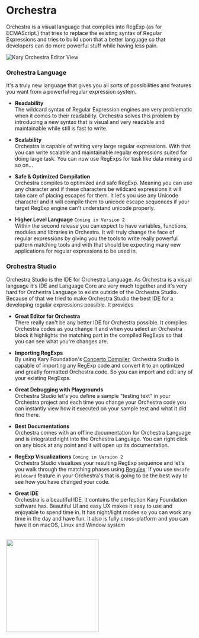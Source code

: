 # Orchestra
Orchestra is a visual language that compiles into RegExp (as for ECMAScript.) that tries to replace the existing syntax of Regular Expressions and tries to build upon that a better language so that developers can do more powerful stuff while having less pain.

![Kary Orchestra Editor View](https://cloud.githubusercontent.com/assets/2157285/18604069/2f72743e-7c8d-11e6-90a0-7aebc5555faf.png)


### Orchestra Language
It's a truly new language that gives you all sorts of possibilities and features you want from a powerful regular expression system.

- __Readability__<br> The wildcard syntax of Regular Expression engines are very problematic when it comes to their readability. Orchestra solves this problem by introducing a new syntax that is visual and very readable and maintainable while still is fast to write.

- __Scalability__<br> Orchestra is capable of writing very large regular expressions. With that you can write scalable and maintainable regular expressions suited for doing large task. You can now use RegExps for task like data mining and so on...

- __Safe & Optimized Compilation__<br> Orchestra compiles to optimized and safe RegExp. Meaning you can use any character and if these characters be wildcard expressions it will take care of placing escapes for them. It let's you use any Unicode character and it will compile them to unicode escape sequences if your target RegExp engine can't understand unicode properly. 

- __Higher Level Language__ `Coming in Version 2`<br> Within the second release you can expect to have variables, functions, modules and libraries in Orchestra. It will truly change the face of regular expressions by giving you the tools to write really powerful pattern matching tools and with that should be expecting many new applications for regular expressions to be used in.

### Orchestra Studio
Orchestra Studio is the IDE for Orchestra Language. As Orchestra is a visual language it's IDE and Language Core are very much together and it's very hard for Orchestra Language to exists outside of the Orchestra Studio. Because of that we tried to make Orchestra Studio the best IDE for a developing regular expressions possible. It provides

- __Great Editor for Orchestra__<br>There really can't be any better IDE for Orchestra possible. It compiles Orchestra codes as you change it and when you select an Orchestra block it highlights the matching part in the compiled RegExps so that you can see what you're changes are.

- __Importing RegExps__<br>By using Kary Foundation's [Concerto Compiler](https://github.com/karyfoundation/concerto), Orchestra Studio is capable of importing any RegExp code and convert it to an optimized and greatly formatted Orchestra code. So you can import and edit any of your existing RegExps.

- __Great Debugging with Playgrounds__<br>Orchestra Studio let's you define a sample "testing text" in your Orchestra project and each time you change your Orchestra code you can instantly view how it executed on your sample text and what it did find there.

- __Best Documentations__<br> Orchestra comes with an offline documentation for Orchestra Language and is integrated right into the Orchestra Language. You can right click on any block at any point and it will open up its documentation.

- __RegExp Visualizations__ `Coming in Version 2`<br>Orchestra Studio visualizes your resulting RegExp sequence and let's you walk through the matching phases using [Regulex](https://jex.im/regulex/#!embed=false&flags=&re=%5E(a%7Cb)*%3F%24). If you use `Unsafe Wildcard` feature in your Orchestra's that is going to be the best way to see how you have changed your code.

- __Great IDE__<br> Orchestra is a beautiful IDE, it contains the perfection Kary Foundation software has. Beautiful UI and easy UX makes it easy to use and enjoyable to spend time in. It has night/light modes so you can work any time in the day and have fun. It also is fully cross-platform and you can have it on macOS, Linux and Window system

<br />
<a href="http://www.karyfoundation.org/">
    <img src="http://www.karyfoundation.org/foundation/logo/github-full-horse.png" width="250"/>
</a>
